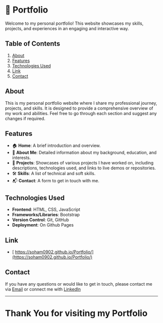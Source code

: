 # 🌟 Portfolio

Welcome to my personal portfolio! This website showcases my skills, projects, and experiences in an engaging and interactive way.

## Table of Contents

1. [About](#about)
1. [Features](#features)
1. [Technologies Used](#technologies-used)
1. [Link](#link)
1. [Contact](#contact)

## About

This is my personal portfolio website where I share my professional journey, projects, and skills. It is designed to provide a comprehensive overview of my work and abilities. Feel free to go through each section and suggest any changes if required.

## Features

- 🏠 **Home**: A brief introduction and overview.
- 📖 **About Me**: Detailed information about my background, education, and interests.
- 💼 **Projects**: Showcases of various projects I have worked on, including descriptions, technologies used, and links to live demos or repositories.
- 🛠️ **Skills**: A list of technical and soft skills.
- 📬 **Contact**: A form to get in touch with me.

## Technologies Used

- **Frontend**: HTML, CSS, JavaScript
- **Frameworks/Libraries**: Bootstrap
- **Version Control**: Git, GitHub
- **Deployment**: On Github Pages

## Link
- [ https://soham0902.github.io/Portfolio/](https://soham0902.github.io/Portfolio/)

## Contact
If you have any questions or would like to get in touch, please contact me via [Email](bhirangesoham1@gmail.com) or connect me with [LinkedIn](www.linkedin.com/in/soham-bhirange-166242211)

---
# Thank You for visiting my Portfolio
